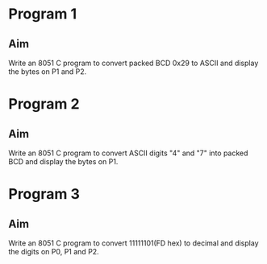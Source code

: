 # Program 1
## Aim
Write an 8051 C program to convert packed BCD 0x29 to ASCII and display the bytes on P1 and P2.

# Program 2
## Aim
Write an 8051 C program to convert ASCII digits "4" and "7" into packed BCD and display the bytes on P1.

# Program 3
## Aim
Write an 8051 C program to convert 11111101(FD hex) to decimal and display the digits on P0, P1 and P2.